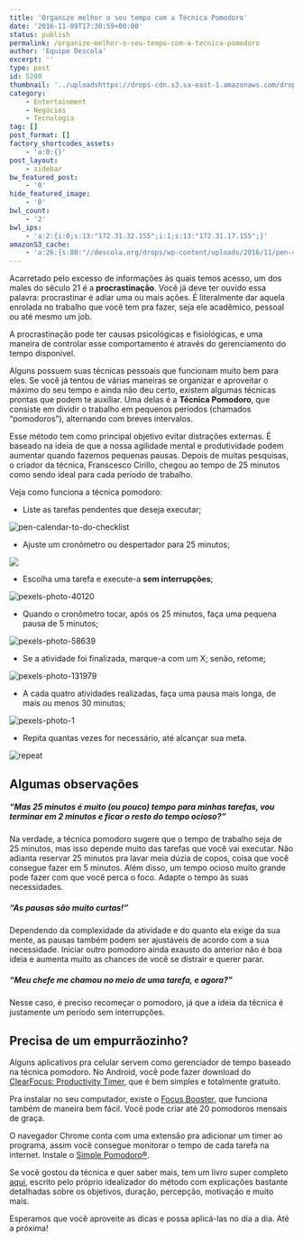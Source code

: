 ```yaml
---
title: 'Organize melhor o seu tempo com a Técnica Pomodoro'
date: '2016-11-09T17:30:59+00:00'
status: publish
permalink: /organize-melhor-o-seu-tempo-com-a-tecnica-pomodoro
author: 'Equipe Descola'
excerpt: ''
type: post
id: 5200
thumbnail: '../uploadshttps://drops-cdn.s3.sa-east-1.amazonaws.com/drops-new/wp-content/uploads/2016/11/08195200/pomodoro-150x150.jpg'
category:
    - Entertainment
    - Negócios
    - Tecnologia
tag: []
post_format: []
factory_shortcodes_assets:
    - 'a:0:{}'
post_layout:
    - sidebar
bw_featured_post:
    - '0'
hide_featured_image:
    - '0'
bwl_count:
    - '2'
bwl_ips:
    - 'a:2:{i:0;s:13:"172.31.32.155";i:1;s:13:"172.31.17.155";}'
amazonS3_cache:
    - 'a:26:{s:80:"//descola.org/drops/wp-content/uploads/2016/11/pen-calendar-to-do-checklist1.jpg";i:5221;s:89:"//descola.org/drops/wp-content/uploads/2016/11/pen-calendar-to-do-checklist1-1024x463.jpg";i:5221;s:118:"//s3-sa-east-1.amazonaws.com/drops-cdn/drops-new/wp-content/uploads/2016/11/08203222/pen-calendar-to-do-checklist1.jpg";i:5221;s:127:"//s3-sa-east-1.amazonaws.com/drops-cdn/drops-new/wp-content/uploads/2016/11/08203222/pen-calendar-to-do-checklist1-1024x463.jpg";i:5221;s:72:"//descola.org/drops/wp-content/uploads/2016/11/pexels-photo-1104711.jpeg";i:5224;s:81:"//descola.org/drops/wp-content/uploads/2016/11/pexels-photo-1104711-1024x463.jpeg";i:5224;s:110:"//s3-sa-east-1.amazonaws.com/drops-cdn/drops-new/wp-content/uploads/2016/11/08203509/pexels-photo-1104711.jpeg";i:5224;s:119:"//s3-sa-east-1.amazonaws.com/drops-cdn/drops-new/wp-content/uploads/2016/11/08203509/pexels-photo-1104711-1024x463.jpeg";i:5224;s:70:"//descola.org/drops/wp-content/uploads/2016/11/pexels-photo-40120.jpeg";i:5229;s:79:"//descola.org/drops/wp-content/uploads/2016/11/pexels-photo-40120-1024x463.jpeg";i:5229;s:108:"//s3-sa-east-1.amazonaws.com/drops-cdn/drops-new/wp-content/uploads/2016/11/08204052/pexels-photo-40120.jpeg";i:5229;s:117:"//s3-sa-east-1.amazonaws.com/drops-cdn/drops-new/wp-content/uploads/2016/11/08204052/pexels-photo-40120-1024x463.jpeg";i:5229;s:70:"//descola.org/drops/wp-content/uploads/2016/11/pexels-photo-58639.jpeg";i:5231;s:79:"//descola.org/drops/wp-content/uploads/2016/11/pexels-photo-58639-1024x463.jpeg";i:5231;s:108:"//s3-sa-east-1.amazonaws.com/drops-cdn/drops-new/wp-content/uploads/2016/11/08204316/pexels-photo-58639.jpeg";i:5231;s:117:"//s3-sa-east-1.amazonaws.com/drops-cdn/drops-new/wp-content/uploads/2016/11/08204316/pexels-photo-58639-1024x463.jpeg";i:5231;s:71:"//descola.org/drops/wp-content/uploads/2016/11/pexels-photo-131979.jpeg";i:5233;s:80:"//descola.org/drops/wp-content/uploads/2016/11/pexels-photo-131979-1024x486.jpeg";i:5233;s:109:"//s3-sa-east-1.amazonaws.com/drops-cdn/drops-new/wp-content/uploads/2016/11/08204542/pexels-photo-131979.jpeg";i:5233;s:118:"//s3-sa-east-1.amazonaws.com/drops-cdn/drops-new/wp-content/uploads/2016/11/08204542/pexels-photo-131979-1024x486.jpeg";i:5233;s:65:"//descola.org/drops/wp-content/uploads/2016/11/pexels-photo-1.jpg";i:5235;s:74:"//descola.org/drops/wp-content/uploads/2016/11/pexels-photo-1-1024x463.jpg";i:5235;s:103:"//s3-sa-east-1.amazonaws.com/drops-cdn/drops-new/wp-content/uploads/2016/11/08204917/pexels-photo-1.jpg";i:5235;s:112:"//s3-sa-east-1.amazonaws.com/drops-cdn/drops-new/wp-content/uploads/2016/11/08204917/pexels-photo-1-1024x463.jpg";i:5235;s:57:"//descola.org/drops/wp-content/uploads/2016/11/repeat.png";i:5239;s:95:"//s3-sa-east-1.amazonaws.com/drops-cdn/drops-new/wp-content/uploads/2016/11/08205743/repeat.png";i:5239;}'
---
```

Acarretado pelo excesso de informações às quais temos acesso, um dos males do século 21 é a **procrastinação**. Você já deve ter ouvido essa palavra: procrastinar é adiar uma ou mais ações. É literalmente dar aquela enrolada no trabalho que você tem pra fazer, seja ele acadêmico, pessoal ou até mesmo um job.

A procrastinação pode ter causas psicológicas e fisiológicas, e uma maneira de controlar esse comportamento é através do gerenciamento do tempo disponível.

Alguns possuem suas técnicas pessoais que funcionam muito bem para eles. Se você já tentou de várias maneiras se organizar e aproveitar o máximo do seu tempo e ainda não deu certo, existem algumas técnicas prontas que podem te auxiliar. Uma delas é a **Técnica Pomodoro**, que consiste em dividir o trabalho em pequenos períodos (chamados “pomodoros”), alternando com breves intervalos.

Esse método tem como principal objetivo evitar distrações externas. É baseado na ideia de que a nossa agilidade mental e produtividade podem aumentar quando fazemos pequenas pausas. Depois de muitas pesquisas, o criador da técnica, Franscesco Cirillo, chegou ao tempo de 25 minutos como sendo ideal para cada período de trabalho.

Veja como funciona a técnica pomodoro:

- Liste as tarefas pendentes que deseja executar;

![pen-calendar-to-do-checklist](https://descola.org/drops/wp-content/uploads/2016/11/pen-calendar-to-do-checklist1-1024x463.jpg)

- Ajuste um cronômetro ou despertador para 25 minutos;

![](https://descola.org/drops/wp-content/uploads/2016/11/pexels-photo-1104711-1024x463.jpeg)

- Escolha uma tarefa e execute-a **sem interrupções**;

![pexels-photo-40120](https://descola.org/drops/wp-content/uploads/2016/11/pexels-photo-40120-1024x463.jpeg)

- Quando o cronômetro tocar, após os 25 minutos, faça uma pequena pausa de 5 minutos;

![pexels-photo-58639](https://descola.org/drops/wp-content/uploads/2016/11/pexels-photo-58639-1024x463.jpeg)

- Se a atividade foi finalizada, marque-a com um X; senão, retome;

![pexels-photo-131979](https://descola.org/drops/wp-content/uploads/2016/11/pexels-photo-131979-1024x486.jpeg)

- A cada quatro atividades realizadas, faça uma pausa mais longa, de mais ou menos 30 minutos;

![pexels-photo-1](https://descola.org/drops/wp-content/uploads/2016/11/pexels-photo-1-1024x463.jpg)

- Repita quantas vezes for necessário, até alcançar sua meta.

![repeat](https://descola.org/drops/wp-content/uploads/2016/11/repeat.png)

**Algumas observações**
-----------------------

##### “Mas 25 minutos é muito (ou pouco) tempo para minhas tarefas, vou terminar em 2 minutos e ficar o resto do tempo ocioso?”

Na verdade, a técnica pomodoro sugere que o tempo de trabalho seja de 25 minutos, mas isso depende muito das tarefas que você vai executar. Não adianta reservar 25 minutos pra lavar meia dúzia de copos, coisa que você consegue fazer em 5 minutos. Além disso, um tempo ocioso muito grande pode fazer com que você perca o foco. Adapte o tempo às suas necessidades.

##### “As pausas são muito curtas!”

Dependendo da complexidade da atividade e do quanto ela exige da sua mente, as pausas também podem ser ajustáveis de acordo com a sua necessidade. Iniciar outro pomodoro ainda exausto do anterior não é boa ideia e aumenta muito as chances de você se distrair e querer parar.

##### “Meu chefe me chamou no meio de uma tarefa, e agora?”

Nesse caso, é preciso recomeçar o pomodoro, já que a ideia da técnica é justamente um período sem interrupções.

Precisa de um empurrãozinho?
----------------------------

Alguns aplicativos pra celular servem como gerenciador de tempo baseado na técnica pomodoro. No Android, você pode fazer download do [ClearFocus: Productivity Timer](https://play.google.com/store/apps/details?id=personal.andreabasso.clearfocus&hl=pt-br), que é bem simples e totalmente gratuito.

Pra instalar no seu computador, existe o [Focus Booster](https://www.focusboosterapp.com/), que funciona também de maneira bem fácil. Você pode criar até 20 pomodoros mensais de graça.

O navegador Chrome conta com uma extensão pra adicionar um timer ao programa, assim você consegue monitorar o tempo de cada tarefa na internet. Instale o [Simple Pomodoro®](https://chrome.google.com/webstore/detail/simple-pomodoro%C2%AE/blidjjfbdbkcmegfnidmgndgdamhhelp).

Se você gostou da técnica e quer saber mais, tem um livro super completo [aqui](http://ramonkayo.com/wp-content/uploads/2014/03/PomodoroTechnique.pdf), escrito pelo próprio idealizador do método com explicações bastante detalhadas sobre os objetivos, duração, percepção, motivação e muito mais.

Esperamos que você aproveite as dicas e possa aplicá-las no dia a dia. Até a próxima!